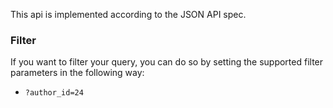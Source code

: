This api is implemented according to the JSON API spec.

### Filter

If you want to filter your query, you can do so by setting the supported filter parameters in the following way:

- `?author_id=24`

